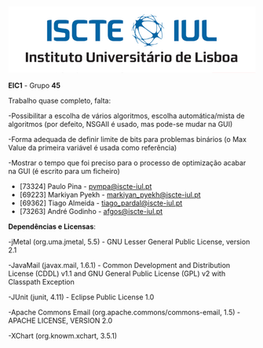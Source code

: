 ![alt text](/Logo.jpg)


**EIC1** - Grupo **45**

<link do vídeo>

Trabalho quase completo, falta:

-Possibilitar a escolha de vários algoritmos, escolha automática/mista de algoritmos (por defeito, NSGAII é usado, mas pode-se mudar na GUI)

-Forma adequada de definir limite de bits para problemas binários (o Max Value da primeira variável é usada como referência)

-Mostrar o tempo que foi preciso para o processo de optimização acabar na GUI (é escrito para um ficheiro)

- [73324] Paulo Pina - pvmpa@iscte-iul.pt
- [69223] Markiyan Pyekh - markiyan_pyekh@iscte-iul.pt
- [69362] Tiago Almeida - tiago_pardal@iscte-iul.pt
- [73263] André Godinho - afgos@iscte-iul.pt

**Dependências e Licensas**: 

-jMetal (org.uma.jmetal, 5.5) - GNU Lesser General Public License, version 2.1 

-JavaMail (javax.mail, 1.6.1) -  Common Development and Distribution License (CDDL) v1.1 and GNU General Public License (GPL) v2 with Classpath Exception 

-JUnit (junit, 4.11) - Eclipse Public License 1.0 

-Apache Commons Email (org.apache.commons/commons-email, 1.5) - APACHE LICENSE, VERSION 2.0  

-XChart (org.knowm.xchart, 3.5.1)

